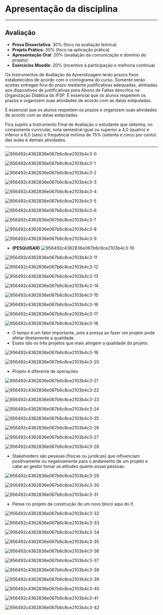# Apresentação da disciplina

<hr>

## Avaliação 

- <b>Prova Dissertativa</b>: 30% (foco na avaliação teórica)
- <b>Projeto Prático</b>: 30% (foco na aplicação prática)
- <b>Apresentação Oral</b>: 20% (avaliação da comunicação e domínio do projeto)
- <b>Exercícios Moodle</b>: 20% (incentivo à participação e melhoria contínua)

<p>Os Instrumentos de Avaliação da Aprendizagem terão prazos fixos estabelecidos de acordo com o cronograma do curso. Somente serão aceitas entregas fora do prazo mediante justificativas adequadas, alinhadas aos dispositivos de justificativas para Abono de Faltas descritos na Organização Didática do IFSP. É essencial que os alunos respeitem os prazos e organizem suas atividades de acordo com as datas estipuladas.</p>

<p>É essencial que os alunos respeitem os prazos e organizem suas atividades de acordo com as datas estipuladas.</p>

<p>Fica sujeito a Instrumento Final de Avaliação o estudante que obtenha, no componente curricular, nota semestral igual ou superior a 4,0 (quatro) e inferior a 6,0 (seis) e frequência mínima de 75% (setenta e cinco por cento) das aulas e demais atividades.</p>

<hr>

![956492c4362836e067b6c8ce2103b4c3-0](https://github.com/user-attachments/assets/a5f85ef2-7840-4a63-a2f8-6dd355fe9ba6)

![956492c4362836e067b6c8ce2103b4c3-1](https://github.com/user-attachments/assets/87141441-35a0-4196-8e71-cddac229ad95)

![956492c4362836e067b6c8ce2103b4c3-2](https://github.com/user-attachments/assets/30d45d0c-db53-41f6-b939-6546e045b647)

![956492c4362836e067b6c8ce2103b4c3-3](https://github.com/user-attachments/assets/e199de78-c7ee-41f0-84f2-0490670f12cc)

![956492c4362836e067b6c8ce2103b4c3-4](https://github.com/user-attachments/assets/6fee2e1f-c57e-4267-bb84-d1c0e99108d2)

![956492c4362836e067b6c8ce2103b4c3-5](https://github.com/user-attachments/assets/947e0b69-86f9-4596-b15f-737538972a13)

![956492c4362836e067b6c8ce2103b4c3-6](https://github.com/user-attachments/assets/f559bda3-22a6-4c57-8e83-8abcc4413ac5)

![956492c4362836e067b6c8ce2103b4c3-7](https://github.com/user-attachments/assets/baa42e3d-88af-41ba-afc6-0f0917fddcf5)

![956492c4362836e067b6c8ce2103b4c3-8](https://github.com/user-attachments/assets/7e2dcff0-4ba4-4a88-b6db-7cbd7078b8a5)

![956492c4362836e067b6c8ce2103b4c3-9](https://github.com/user-attachments/assets/4a6dfda0-5dd8-4a6a-ba77-afc93fcef0a4)
- <b>(PESQUISAR)</b>
![956492c4362836e067b6c8ce2103b4c3-10](https://github.com/user-attachments/assets/18dbb725-8aea-4a6a-99bd-7d6198e8bcc9)

![956492c4362836e067b6c8ce2103b4c3-11](https://github.com/user-attachments/assets/6a1df3fa-bf73-478b-a8da-6aeec74c61ac)

![956492c4362836e067b6c8ce2103b4c3-12](https://github.com/user-attachments/assets/a1399acb-8bb9-4d44-861c-931ec9195026)

![956492c4362836e067b6c8ce2103b4c3-13](https://github.com/user-attachments/assets/858325b5-94b1-4da4-b650-efb2a2ebc566)

![956492c4362836e067b6c8ce2103b4c3-14](https://github.com/user-attachments/assets/433a7376-1e67-4036-bbae-88c553a93b92)

![956492c4362836e067b6c8ce2103b4c3-15](https://github.com/user-attachments/assets/a1c05f6e-eff3-43e5-a600-8cafb6b5d8fa)

![956492c4362836e067b6c8ce2103b4c3-16](https://github.com/user-attachments/assets/e738ba56-a0b7-4d2f-b11d-f97dfaa69059)

![956492c4362836e067b6c8ce2103b4c3-17](https://github.com/user-attachments/assets/847cbdd2-e6e5-474b-9b51-aca5c43f866a)

![956492c4362836e067b6c8ce2103b4c3-18](https://github.com/user-attachments/assets/3aac4839-b5c1-4ead-8bf9-75748707caaf)

- O tempo é um fator importante, pois a pressa ao fazer um projeto pode afetar diretamente a qualidade.
- Esses são os três projetos que mais atingem a qualidade do projeto.

![956492c4362836e067b6c8ce2103b4c3-19](https://github.com/user-attachments/assets/1bb2ddef-717d-4d51-b262-f3bf5c390d1a)

![956492c4362836e067b6c8ce2103b4c3-20](https://github.com/user-attachments/assets/7575f902-d0aa-4bf3-9930-e4bed295a733)

- Projeto é diferente de operações.

![956492c4362836e067b6c8ce2103b4c3-21](https://github.com/user-attachments/assets/9f56a44d-d169-42cd-acf0-773ddcfc7393)

![956492c4362836e067b6c8ce2103b4c3-22](https://github.com/user-attachments/assets/fa848165-6180-4901-87b2-beb6675f5332)

![956492c4362836e067b6c8ce2103b4c3-23](https://github.com/user-attachments/assets/98d9dd75-1224-402e-86c0-5963e9cf8489)

![956492c4362836e067b6c8ce2103b4c3-24](https://github.com/user-attachments/assets/4a3e6ddc-ff79-4156-9e5c-2d5778c9b530)

![956492c4362836e067b6c8ce2103b4c3-25](https://github.com/user-attachments/assets/a16e4919-ae05-4460-93ba-73cc16405783)

![956492c4362836e067b6c8ce2103b4c3-26](https://github.com/user-attachments/assets/9000c076-220c-4733-b201-d010df36bdba)

![956492c4362836e067b6c8ce2103b4c3-27](https://github.com/user-attachments/assets/def9ea27-4ad0-411a-a33c-7e93a76cd02e)

![956492c4362836e067b6c8ce2103b4c3-28](https://github.com/user-attachments/assets/d60449b3-789a-496e-94f8-1f6dff63e520)

- Stakeholders são pessoas (fisicas ou juridicas) que influenciam positivamente ou negativamente para o andamento de um projeto e cabe ao gestor tomar as atitudes quanto essas pessoas.

![956492c4362836e067b6c8ce2103b4c3-29](https://github.com/user-attachments/assets/0e28e700-f2f3-41db-a66c-acdd298b8b50)

![956492c4362836e067b6c8ce2103b4c3-30](https://github.com/user-attachments/assets/44dba047-f32f-4659-b756-4f482227297c)

![956492c4362836e067b6c8ce2103b4c3-31](https://github.com/user-attachments/assets/c869e69b-f2c0-4ae2-9945-90e4ed369818)

- Pense no projeto da construção de um novo bloco aqui do if.

![956492c4362836e067b6c8ce2103b4c3-32](https://github.com/user-attachments/assets/0e85080c-3c99-4128-b941-7ed6bd2dadfd)

![956492c4362836e067b6c8ce2103b4c3-33](https://github.com/user-attachments/assets/6be9db45-6b8e-4012-9bf2-fb6ea7802b53)

![956492c4362836e067b6c8ce2103b4c3-34](https://github.com/user-attachments/assets/295279a0-9e60-47a3-b03e-059924c34e67)

![956492c4362836e067b6c8ce2103b4c3-35](https://github.com/user-attachments/assets/461c666e-8b66-430a-8f12-42965efd586b)

![956492c4362836e067b6c8ce2103b4c3-36](https://github.com/user-attachments/assets/b14c3b42-4c25-488a-93fb-2023c2b59e9d)

![956492c4362836e067b6c8ce2103b4c3-37](https://github.com/user-attachments/assets/37b9ff32-9eb5-4fe8-94da-ccc0ccad7122)

![956492c4362836e067b6c8ce2103b4c3-38](https://github.com/user-attachments/assets/2d6d9b41-e188-47e2-8189-dd5008919866)

![956492c4362836e067b6c8ce2103b4c3-39](https://github.com/user-attachments/assets/bab119aa-7cf0-4132-8ac0-2b9fbdc9b524)

![956492c4362836e067b6c8ce2103b4c3-40](https://github.com/user-attachments/assets/df6ea181-0b3c-4399-a011-edbcef8a7112)

![956492c4362836e067b6c8ce2103b4c3-41](https://github.com/user-attachments/assets/0cdb4ca1-a4ae-4c5e-978a-1266c07563be)

![956492c4362836e067b6c8ce2103b4c3-42](https://github.com/user-attachments/assets/98f9b975-f4f8-4e10-be6e-b66f97597eea)
